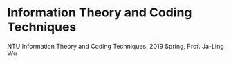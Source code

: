 # Information Theory and Coding Techniques
NTU Information Theory and Coding Techniques, 2019 Spring, Prof. Ja-Ling Wu
